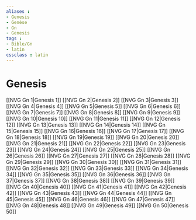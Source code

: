 ```yaml
---
aliases : 
- Genesis
- Genèse
- Gn
- Genesis
tags : 
- Bible/Gn
- latin
cssclass : latin
---
```


# Genesis

[[NVG Gn 1|Genesis 1]]
[[NVG Gn 2|Genesis 2]]
[[NVG Gn 3|Genesis 3]]
[[NVG Gn 4|Genesis 4]]
[[NVG Gn 5|Genesis 5]]
[[NVG Gn 6|Genesis 6]]
[[NVG Gn 7|Genesis 7]]
[[NVG Gn 8|Genesis 8]]
[[NVG Gn 9|Genesis 9]]
[[NVG Gn 10|Genesis 10]]
[[NVG Gn 11|Genesis 11]]
[[NVG Gn 12|Genesis 12]]
[[NVG Gn 13|Genesis 13]]
[[NVG Gn 14|Genesis 14]]
[[NVG Gn 15|Genesis 15]]
[[NVG Gn 16|Genesis 16]]
[[NVG Gn 17|Genesis 17]]
[[NVG Gn 18|Genesis 18]]
[[NVG Gn 19|Genesis 19]]
[[NVG Gn 20|Genesis 20]]
[[NVG Gn 21|Genesis 21]]
[[NVG Gn 22|Genesis 22]]
[[NVG Gn 23|Genesis 23]]
[[NVG Gn 24|Genesis 24]]
[[NVG Gn 25|Genesis 25]]
[[NVG Gn 26|Genesis 26]]
[[NVG Gn 27|Genesis 27]]
[[NVG Gn 28|Genesis 28]]
[[NVG Gn 29|Genesis 29]]
[[NVG Gn 30|Genesis 30]]
[[NVG Gn 31|Genesis 31]]
[[NVG Gn 32|Genesis 32]]
[[NVG Gn 33|Genesis 33]]
[[NVG Gn 34|Genesis 34]]
[[NVG Gn 35|Genesis 35]]
[[NVG Gn 36|Genesis 36]]
[[NVG Gn 37|Genesis 37]]
[[NVG Gn 38|Genesis 38]]
[[NVG Gn 39|Genesis 39]]
[[NVG Gn 40|Genesis 40]]
[[NVG Gn 41|Genesis 41]]
[[NVG Gn 42|Genesis 42]]
[[NVG Gn 43|Genesis 43]]
[[NVG Gn 44|Genesis 44]]
[[NVG Gn 45|Genesis 45]]
[[NVG Gn 46|Genesis 46]]
[[NVG Gn 47|Genesis 47]]
[[NVG Gn 48|Genesis 48]]
[[NVG Gn 49|Genesis 49]]
[[NVG Gn 50|Genesis 50]]
